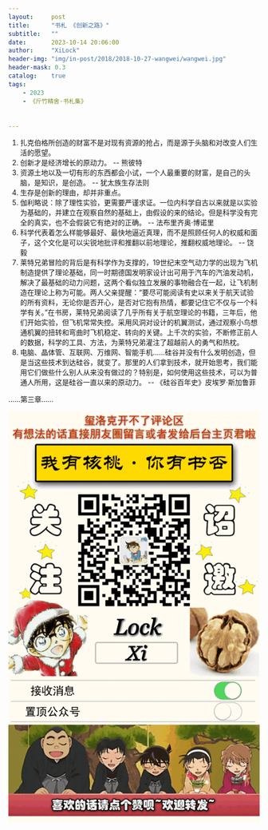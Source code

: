 ```yaml
---
layout:     post
title:      "书札 《创新之路》"
subtitle:   ""
date:       2023-10-14 20:06:00
author:     "XiLock"
header-img: "img/in-post/2018/2018-10-27-wangwei/wangwei.jpg"
header-mask: 0.3
catalog:    true
tags:
    - 2023
    - 《斤竹精舍·书札集》


---
```


1. 扎克伯格所创造的财富不是对现有资源的抢占，而是源于头脑和对改变人们生活的愿望。
1. 创新才是经济增长的原动力。 -- 熊彼特
1. 资源土地以及一切有形的东西都会小试，一个人最重要的财富，是自己的头脑，是知识，是创造。 -- 犹太族生存法则
1. 生存是创新的理由，却并非重点。
1. 伽利略说：除了理性实验，更需要严谨求证。一位内科学自古以来就是以实验为基础的，并建立在观察自然的基础上，由假设的来的结论。但是科学没有完全的真实，也不会假装它有绝对的正确。 -- 法布里齐奥·博诺里
1. 科学代表着怎么样能够最好、最快地逼近真理，而不是照顾任何人的权威和面子，这个文化是可以尖锐地批评和推翻以前地理论，推翻权威地理论。 -- 饶毅
1. 莱特兄弟冒险的背后是有科学作为支撑的，19世纪末空气动力学的出现为飞机制造提供了理论基础，同一时期德国发明家设计出可用于汽车的汽油发动机，解决了最基础的动力问题，这两个看似独立发展的事物融合在一起，让飞机制造在理论上称为可能。两人父亲提醒：“要尽可能阅读有史以来关于航天试验的所有资料，无论你是否开心，是否对它抱有热情，都要记住它不仅与一个科学有关。”在书房，莱特兄弟阅读了几乎所有关于航空理论的书籍，三年后，他们开始实验，但飞机常常失控。采用风洞对设计的机翼测试，通过观察小鸟想通机翼的扭转和弯曲时飞机稳定、转向的关键。上千次的实验，不断修正前人的数据，科学的工具、方法，为莱特兄弟灌注了超越前人的勇气和热枕。
1. 电脑、晶体管、互联网、万维网、智能手机……硅谷并没有什么发明创造，但是当这些技术到达硅谷，就变了。那里的人们拿到技术，就开始思考，我们能用它们做些什么别人从来没有做过的？特别是，如何使用这些技术，可以为普通人所用，这是硅谷一直以来的原动力。 -- 《硅谷百年史》皮埃罗·斯加鲁菲

……第三章……

![](/img/wc-tail.GIF)

